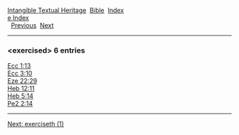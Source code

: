 [Intangible Textual Heritage](../../index)  [Bible](../index) 
[Index](index)   
[e Index](_e_)  
  [Previous](c03971)  [Next](c03973) 

------------------------------------------------------------------------

### &lt;exercised&gt; 6 entries

[Ecc 1:13](../kjv/ecc001.htm#013)  
[Ecc 3:10](../kjv/ecc003.htm#010)  
[Eze 22:29](../kjv/eze022.htm#029)  
[Heb 12:11](../kjv/heb012.htm#011)  
[Heb 5:14](../kjv/heb005.htm#014)  
[Pe2 2:14](../kjv/pe2002.htm#014)  

------------------------------------------------------------------------

[Next: exerciseth (1)](c03973)
